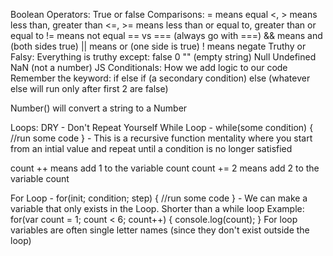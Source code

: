 Boolean Operators:
  True or false
Comparisons:
  = means equal
  <, > means less than, greater than
  <=, >= means less than or equal to, greater than or equal to
  != means not equal
  == vs === (always go with ===)
  && means and (both sides true)
  || means or (one side is true)
  ! means negate
Truthy or Falsy:
  Everything is truthy except:
    false
    0
    "" (empty string)
    Null
    Undefined
    NaN (not a number)
JS Conditionals:
  How we add logic to our code
  Remember the keyword:
    if
    else if (a secondary condition)
    else (whatever else will run only after first 2 are false)

Number() will convert a string to a Number

Loops:
  DRY - Don't Repeat Yourself
  While Loop - while(some condition) {
    //run some code
  } - This is a recursive function mentality where you start from an intial value and repeat until a condition is no longer satisfied

  count ++ means add 1 to the variable count
  count += 2 means add 2 to the variable count

  For Loop - for(init; condition; step) {
    //run some code
  } - We can make a variable that only exists in the Loop. Shorter than a while loop
  Example:
    for(var count = 1; count < 6; count++) {
      console.log(count);
    }
    For loop variables are often single letter names (since they don't exist outside the loop)

    
